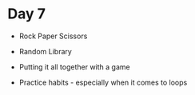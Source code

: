 # Day 7
- Rock Paper Scissors

- Random Library
- Putting it all together with a game


- Practice habits - especially when it comes to loops
